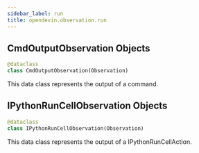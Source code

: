 ```yaml
---
sidebar_label: run
title: opendevin.observation.run
---
```


## CmdOutputObservation Objects

```python
@dataclass
class CmdOutputObservation(Observation)
```

This data class represents the output of a command.

## IPythonRunCellObservation Objects

```python
@dataclass
class IPythonRunCellObservation(Observation)
```

This data class represents the output of a IPythonRunCellAction.

